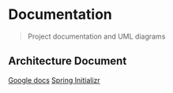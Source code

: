 # Documentation
> Project documentation and UML diagrams
## Architecture Document
[Google docs](https://docs.google.com/document/d/19IyMZ5CPBJ2a_0zrgjndphT1LqtRRcMJi5LXigjrXhw/edit?usp=sharing)
[Spring Initializr](https://start.spring.io/)

